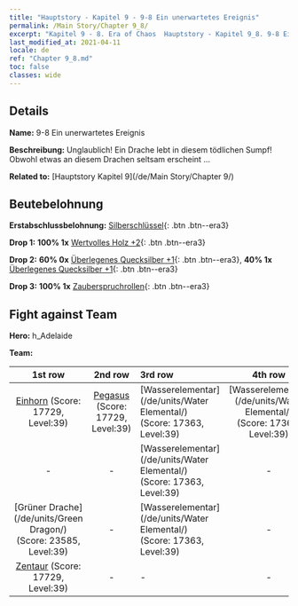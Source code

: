 ```yaml
---
title: "Hauptstory - Kapitel 9 - 9-8 Ein unerwartetes Ereignis"
permalink: /Main Story/Chapter 9_8/
excerpt: "Kapitel 9 - 8. Era of Chaos  Hauptstory - Kapitel 9_8. 9-8 Ein unerwartetes Ereignis"
last_modified_at: 2021-04-11
locale: de
ref: "Chapter 9_8.md"
toc: false
classes: wide
---
```


## Details

 **Name:** 9-8 Ein unerwartetes Ereignis

 **Beschreibung:** Unglaublich! Ein Drache lebt in diesem tödlichen Sumpf! Obwohl etwas an diesem Drachen seltsam erscheint ...

 **Related to:** [Hauptstory Kapitel 9](/de/Main Story/Chapter 9/)

## Beutebelohnung

 **Erstabschlussbelohnung:** [Silberschlüssel](/de/Items/con_693/){: .btn .btn--era3}

 **Drop 1:** **100% 1x** [Wertvolles Holz +2](/de/Items/mat_27/){: .btn .btn--era3}

 **Drop 2:** **60% 0x** [Überlegenes Quecksilber +1](/de/Items/mat_21/){: .btn .btn--era3}, **40% 1x** [Überlegenes Quecksilber +1](/de/Items/mat_21/){: .btn .btn--era3}

 **Drop 3:** **100% 1x** [Zauberspruchrollen](/de/Items/con_694/){: .btn .btn--era3}


## Fight against Team
 **Hero:** h_Adelaide

 **Team:**


  | 1st row | 2nd row | 3rd row | 4th row |
  |:----:|:----:|:----|:----:|
  | [Einhorn](/de/units/Unicorn/) (Score: 17729, Level:39)  | [Pegasus](/de/units/Pegasus/) (Score: 17729, Level:39)  | [Wasserelementar](/de/units/Water Elemental/) (Score: 17363, Level:39)  | [Wasserelementar](/de/units/Water Elemental/) (Score: 17363, Level:39)  |
  | - | - | [Wasserelementar](/de/units/Water Elemental/) (Score: 17363, Level:39)  | - |
  | [Grüner Drache](/de/units/Green Dragon/) (Score: 23585, Level:39)  | - | [Wasserelementar](/de/units/Water Elemental/) (Score: 17363, Level:39)  | - |
  | [Zentaur](/de/units/Centaur/) (Score: 17729, Level:39)  | - | - | - |


